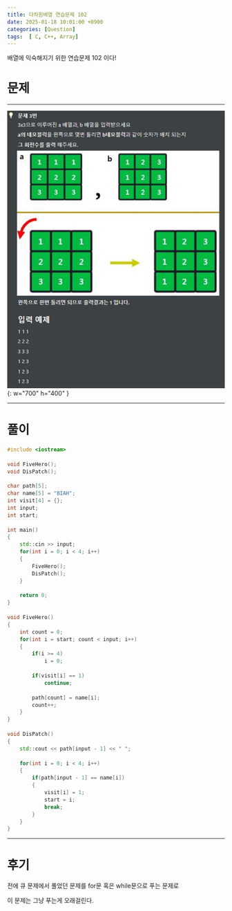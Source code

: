```yaml
---
title: 다차원배열 연습문제 102
date: 2025-01-18 10:01:00 +0900
categories: [Question]  
tags:  [ C, C++, Array]
---
```


배열에 익숙해지기 위한 연습문제 102 이다!

# 문제   
---------------------------------------
![Desktop View](/assets/img/Array102.png){: w="700" h="400" }

---------------------------------------

# 풀이

```c++
#include <iostream>

void FiveHero();
void DisPatch();

char path[5];
char name[5] = "BIAH";
int visit[4] = {};
int input;
int start;

int main()
{
    std::cin >> input;
    for(int i = 0; i < 4; i++)
    {
        FiveHero();
        DisPatch();
    }

    return 0;
}

void FiveHero()
{
    int count = 0;
    for(int i = start; count < input; i++)
    {
        if(i >= 4)
            i = 0;

        if(visit[i] == 1)
            continue;

        path[count] = name[i];
        count++;
    }
}

void DisPatch()
{
    std::cout << path[input - 1] << " ";

    for(int i = 0; i < 4; i++)
    {
        if(path[input - 1] == name[i])
        {
            visit[i] = 1;
            start = i;
            break;
        }
    }
}
```
---------------------------------------

# 후기

전에 큐 문제에서 풀었던 문제를 for문 혹은 while문으로 푸는 문제로

이 문제는 그냥 푸는게 오래걸린다. 
